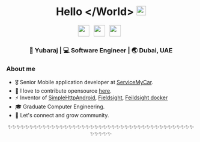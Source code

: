 <div align="center">
  <h1> Hello &lt;/World&gt; <img src="https://media.giphy.com/media/l3q2GDh3wQqVWSiGY/giphy.gif" width="25px"></h1>
</div>
 
<p align='center'> 
<a href="https://www.linkedin.com/in/yubarajpoudel/"><img height="30" src="https://raw.githubusercontent.com/trinwin/trinwin/master/icons/linkedin.png?raw=true"></a>&nbsp;&nbsp;
<a href="https://twitter.com/bee_sec_san"><img height="30" src="https://raw.githubusercontent.com/trinwin/trinwin/master/icons/twitter.png?raw=true"></a>&nbsp;&nbsp;
<a href="https://yubarajblog.medium.com/"><img height="30" src="https://raw.githubusercontent.com/trinwin/trinwin/master/icons/medium.png?raw=true"></a>&nbsp;&nbsp;


<div align="center">
<h3> 🐝 Yubaraj | 💻 Software Engineer | 🌏 Dubai, UAE </h3> 
</div>

### About me 

- 🎖  Senior Mobile application developer at [ServiceMyCar](https://servicemycar.com).
- 👀  I love to contribute opensource [here](https://fieldsight.org/).
- ⚡  Inventor of [SimpleHttpAndroid](https://github.com/yubarajpoudel/SimpleHttpAndroid), [Fieldsight](https://github.com/fieldsight/fieldsight-mobile), [Feildsight docker](https://github.com/fieldsight/docker)
- 🎓  Graduate Computer Engineering.
- 💭  Let's connect and grow community.


<div align="center">

✨✨✨✨✨✨✨✨✨✨✨✨✨✨✨✨✨✨✨✨✨✨✨✨✨✨✨✨✨✨✨✨✨✨✨✨✨✨✨✨✨✨✨✨✨✨✨✨

</div>
<!--
**trinwin/trinwin** is a ✨ _special_ ✨ repository because its `README.md` (this file) appears on your GitHub profile.

-->
